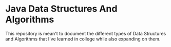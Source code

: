 
# Java Data Structures And Algorithms

This repository is mean't to document the different types of Data Structures and Algorithms that I've learned in college while also expanding on them.

